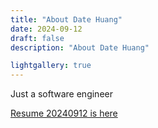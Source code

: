 ```yaml
---
title: "About Date Huang"
date: 2024-09-12
draft: false
description: "About Date Huang"

lightgallery: true
---
```


Just a software engineer

[Resume 20240912 is here](./resume_20240912_rev1.pdf)
